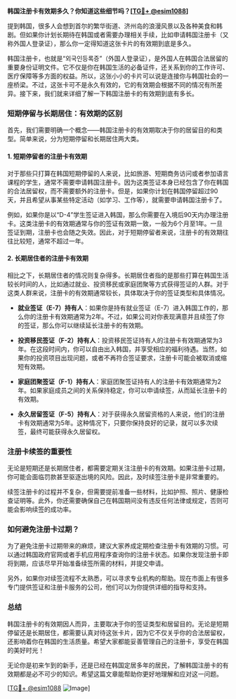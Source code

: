 **韩国注册卡有效期多久？你知道这些细节吗？[[TG💪+ @esim1088](https://t.me/s/esim1088)]**

提到韩国，很多人会想到首尔的繁华街道、济州岛的浪漫风景以及各种美食和韩剧。但如果你计划长期待在韩国或者需要办理相关手续，比如申请韩国注册卡（又称外国人登录证），那么你一定得知道这张卡片的有效期到底是多久。

韩国注册卡，也就是“외국인등록증”（外国人登录证），是外国人在韩国合法居留的重要身份证明文件。它不仅是你在韩国生活的必备证件，还关系到你的工作许可、医疗保障等多方面的权益。所以，这张小小的卡片可以说是连接你与韩国社会的一座桥梁。不过，这张卡可不是永久有效的，它的有效期会根据不同的情况有所差异。接下来，我们就来详细了解一下韩国注册卡的有效期到底有多长。

### **短期停留与长期居住：有效期的区别**

首先，我们需要明确一个概念——韩国注册卡的有效期取决于你的居留目的和类型。简单来说，分为短期停留和长期居住两大类。

#### **1. 短期停留者的注册卡有效期**
对于那些只打算在韩国短期停留的人来说，比如旅游、短期商务访问或者参加语言课程的学生，通常不需要申请韩国注册卡。因为这类签证本身已经包含了你在韩国的合法居留权，而不需要额外的注册卡。但是，如果你计划在韩国停留超过90天，并且希望从事某些特定活动（如学习、工作等），就需要申请韩国注册卡了。

例如，如果你是以“D-4”学生签证进入韩国，那么你需要在入境后90天内办理注册卡。这类注册卡的有效期通常与你的签证有效期一致，一般为6个月至1年。一旦签证到期，注册卡也会随之失效。因此，对于短期停留者来说，注册卡的有效期往往比较短，通常不超过一年。

#### **2. 长期居住者的注册卡有效期**
相比之下，长期居住者的情况则复杂得多。长期居住者指的是那些打算在韩国生活较长时间的人，比如通过就业、投资移民或家庭团聚等方式获得签证的人群。对于这类人群来说，注册卡的有效期通常较长，具体取决于你的签证类型和具体情况。

- **就业签证（E-7）持有人**：如果你是持有就业签证（E-7）进入韩国工作的，那么你的注册卡有效期通常为2年。不过，如果公司对你表现满意并且续签了你的签证，那么你可以继续延长注册卡的有效期。
  
- **投资移民签证（F-2）持有人**：投资移民签证持有人的注册卡有效期通常为3年。在这段时间内，你可以自由出入韩国，并享受相应的福利待遇。当然，如果你的投资项目出现问题，或者不再符合签证要求，注册卡可能会被取消或缩短有效期。

- **家庭团聚签证（F-1）持有人**：家庭团聚签证持有人的注册卡有效期通常为2年。如果家庭成员之间的关系保持稳定，你可以申请续签，从而延长注册卡的有效期。

- **永久居留签证（F-5）持有人**：对于获得永久居留资格的人来说，他们的注册卡有效期通常为5年。这种情况下，只要你保持良好的记录，就可以多次续签，最终可能获得永久居留权。

### **注册卡续签的重要性**

无论是短期还是长期居住者，都需要定期关注注册卡的有效期。如果注册卡过期，你可能会面临罚款甚至驱逐出境的风险。因此，及时续签注册卡是非常重要的。

续签注册卡的过程并不复杂，但需要提前准备一些材料，比如护照、照片、健康检查证明等。此外，你还需要确保自己在韩国期间没有违反任何法律或规定，否则可能会影响续签的成功率。

### **如何避免注册卡过期？**

为了避免注册卡过期带来的麻烦，建议大家养成定期检查注册卡有效期的习惯。可以通过韩国政府官网或者手机应用程序查询你的注册卡状态。如果你发现注册卡即将到期，应该尽早开始准备续签所需的材料，并提交申请。

另外，如果你对续签流程不太熟悉，可以寻求专业机构的帮助。现在市面上有很多专门提供签证和注册卡服务的公司，他们可以为你提供详细的指导和支持。

### **总结**

韩国注册卡的有效期因人而异，主要取决于你的签证类型和居留目的。无论是短期停留还是长期居住，都需要认真对待这张卡片，因为它不仅关乎你的合法居留权，还影响着你在韩国的生活质量。希望大家都能妥善管理自己的注册卡，享受在韩国的美好时光！

无论你是初来乍到的新手，还是已经在韩国定居多年的居民，了解韩国注册卡的有效期都是必不可少的知识。希望这篇文章能帮助你更好地理解和应对这一问题。

[[TG💪+ @esim1088](https://t.me/s/esim1088) ![Image](https://i.postimg.cc/4NQfJmqS/Snipaste-2025-05-13-00-14-12.png)]